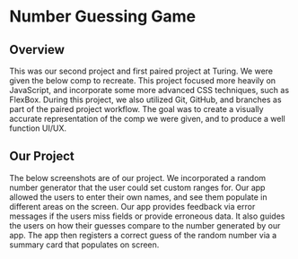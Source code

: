 # Number Guessing Game

## Overview
This was our second project and first paired project at Turing. We were given the below comp to recreate. This project focused more heavily on JavaScript, and incorporate some more advanced CSS techniques, such as FlexBox. During this project, we also utilized Git, GitHub, and branches as part of the paired project workflow. The goal was to create a visually accurate representation of the comp we were given, and to produce a well function UI/UX. 






## Our Project
The below screenshots are of our project. We incorporated a random number generator that the user could set custom ranges for. Our app allowed the users to enter their own names, and see them populate in different areas on the screen. Our app provides feedback via error messages if the users miss fields or provide erroneous data. It also guides the users on how their guesses compare to the number generated by our app. The app then registers a correct guess of the random number via a summary card that populates on screen. 
